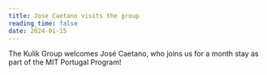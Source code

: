 ```yaml
---
title: Jose Caetano visits the group
reading_time: false
date: 2024-01-15
---
```


The Kulik Group welcomes José Caetano, who joins us for a month stay as part of the MIT Portugal Program!

<!--more-->
